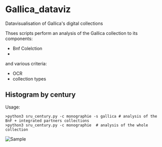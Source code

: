 # Gallica_dataviz
Datavisualisation of Gallica's digital collections

Thses scripts perform an analysis of the Gallica collection to its components:
- Bnf Colelction
-
and various criteria:
- OCR
- collection types

## Histogram by century

Usage:
``` 
>python3 sru_century.py -c monographie -s gallica # analysis of the BnF + integrated partners collections
>python3 sru_century.py -c monographie  # analysis of the whole collection
```

![Sample](https://github.com/altomator/Gallica_dataviz/blob/main/histogram_by_century/monographie_by_CENTURY.png)
